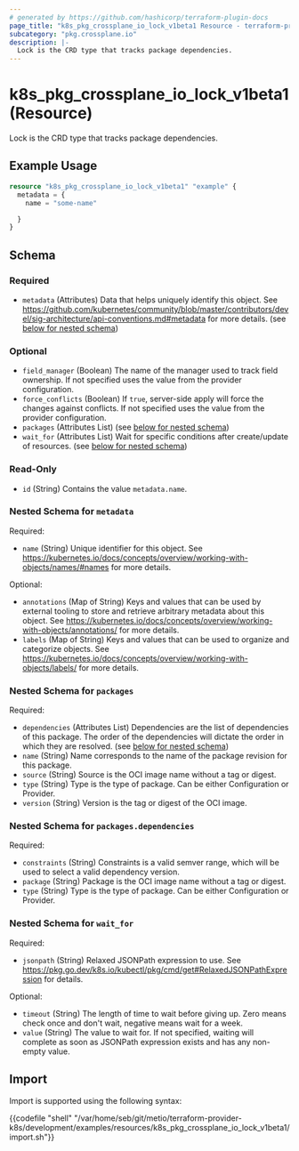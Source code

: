 ```yaml
---
# generated by https://github.com/hashicorp/terraform-plugin-docs
page_title: "k8s_pkg_crossplane_io_lock_v1beta1 Resource - terraform-provider-k8s"
subcategory: "pkg.crossplane.io"
description: |-
  Lock is the CRD type that tracks package dependencies.
---
```


# k8s_pkg_crossplane_io_lock_v1beta1 (Resource)

Lock is the CRD type that tracks package dependencies.

## Example Usage

```terraform
resource "k8s_pkg_crossplane_io_lock_v1beta1" "example" {
  metadata = {
    name = "some-name"

  }
}
```

<!-- schema generated by tfplugindocs -->
## Schema

### Required

- `metadata` (Attributes) Data that helps uniquely identify this object. See https://github.com/kubernetes/community/blob/master/contributors/devel/sig-architecture/api-conventions.md#metadata for more details. (see [below for nested schema](#nestedatt--metadata))

### Optional

- `field_manager` (Boolean) The name of the manager used to track field ownership. If not specified uses the value from the provider configuration.
- `force_conflicts` (Boolean) If `true`, server-side apply will force the changes against conflicts. If not specified uses the value from the provider configuration.
- `packages` (Attributes List) (see [below for nested schema](#nestedatt--packages))
- `wait_for` (Attributes List) Wait for specific conditions after create/update of resources. (see [below for nested schema](#nestedatt--wait_for))

### Read-Only

- `id` (String) Contains the value `metadata.name`.

<a id="nestedatt--metadata"></a>
### Nested Schema for `metadata`

Required:

- `name` (String) Unique identifier for this object. See https://kubernetes.io/docs/concepts/overview/working-with-objects/names/#names for more details.

Optional:

- `annotations` (Map of String) Keys and values that can be used by external tooling to store and retrieve arbitrary metadata about this object. See https://kubernetes.io/docs/concepts/overview/working-with-objects/annotations/ for more details.
- `labels` (Map of String) Keys and values that can be used to organize and categorize objects. See https://kubernetes.io/docs/concepts/overview/working-with-objects/labels/ for more details.


<a id="nestedatt--packages"></a>
### Nested Schema for `packages`

Required:

- `dependencies` (Attributes List) Dependencies are the list of dependencies of this package. The order of the dependencies will dictate the order in which they are resolved. (see [below for nested schema](#nestedatt--packages--dependencies))
- `name` (String) Name corresponds to the name of the package revision for this package.
- `source` (String) Source is the OCI image name without a tag or digest.
- `type` (String) Type is the type of package. Can be either Configuration or Provider.
- `version` (String) Version is the tag or digest of the OCI image.

<a id="nestedatt--packages--dependencies"></a>
### Nested Schema for `packages.dependencies`

Required:

- `constraints` (String) Constraints is a valid semver range, which will be used to select a valid dependency version.
- `package` (String) Package is the OCI image name without a tag or digest.
- `type` (String) Type is the type of package. Can be either Configuration or Provider.



<a id="nestedatt--wait_for"></a>
### Nested Schema for `wait_for`

Required:

- `jsonpath` (String) Relaxed JSONPath expression to use. See https://pkg.go.dev/k8s.io/kubectl/pkg/cmd/get#RelaxedJSONPathExpression for details.

Optional:

- `timeout` (String) The length of time to wait before giving up. Zero means check once and don't wait, negative means wait for a week.
- `value` (String) The value to wait for. If not specified, waiting will complete as soon as JSONPath expression exists and has any non-empty value.

## Import

Import is supported using the following syntax:

{{codefile "shell" "/var/home/seb/git/metio/terraform-provider-k8s/development/examples/resources/k8s_pkg_crossplane_io_lock_v1beta1/import.sh"}}
